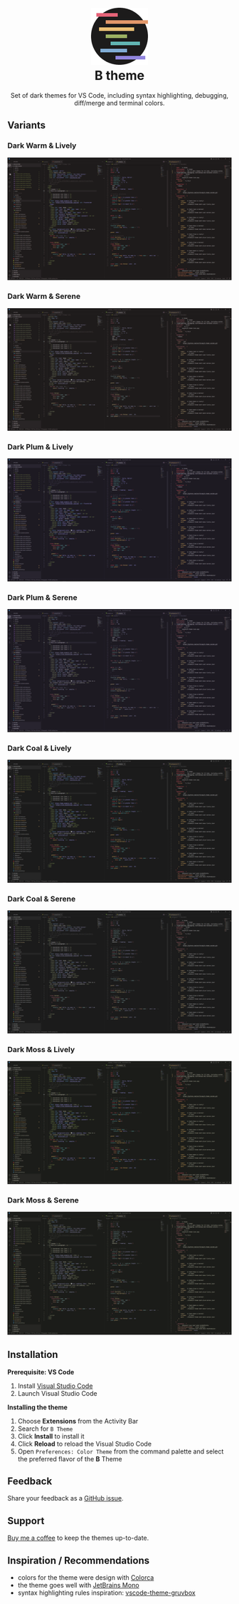 
<h1 align="center">
  <br>
  <a href="https://marketplace.visualstudio.com/items?itemName=brano.b-theme" target="_blank">
    <img src="https://raw.githubusercontent.com/surfinzap/b-theme-vscode/master/assets/b-theme-icon.png">
  </a>
  <br>
  B theme
  <br>
</h1>


<p align="center">Set of dark themes for VS Code, including syntax highlighting, debugging, diff/merge and terminal colors.</p>


## Variants

### Dark Warm & Lively
![Dark Warm & Lively](assets/b-theme-dark-warm-lively.png)

### Dark Warm & Serene
![Dark Warm & Serene](assets/b-theme-dark-warm-serene.png)

### Dark Plum & Lively
![Dark Plum & Lively](assets/b-theme-dark-plum-lively.png)

### Dark Plum & Serene
![Dark Plum & Serene](assets/b-theme-dark-plum-serene.png)

### Dark Coal & Lively
![Dark Coal & Lively](assets/b-theme-dark-coal-lively.png)

### Dark Coal & Serene
![Dark Coal & Serene](assets/b-theme-dark-coal-serene.png)

### Dark Moss & Lively
![Dark Moss & Lively](assets/b-theme-dark-moss-lively.png)

### Dark Moss & Serene
![Dark Moss & Serene](assets/b-theme-dark-moss-serene.png)


## Installation

**Prerequisite: VS Code**
1. Install [Visual Studio Code](https://code.visualstudio.com/)
2. Launch Visual Studio Code

**Installing the theme**
1. Choose **Extensions** from the Activity Bar
2. Search for `B Theme`
3. Click **Install** to install it
4. Click **Reload** to reload the Visual Studio Code
5. Open `Preferences: Color Theme` from the command palette and select the preferred flavor of the **B** Theme


## Feedback

Share your feedback as a [GitHub issue](https://github.com/surfinzap/b-theme-vscode/issues).


## Support 

[Buy me a coffee](https://ko-fi.com/branosandala) to keep the themes up-to-date. 


## Inspiration / Recommendations
- colors for the theme were design with [Colorca](https://colorca.org)
- the theme goes well with [JetBrains Mono](https://github.com/JetBrains/JetBrainsMono)
- syntax highlighting rules inspiration: [vscode-theme-gruvbox](https://github.com/jdinhify/vscode-theme-gruvbox)